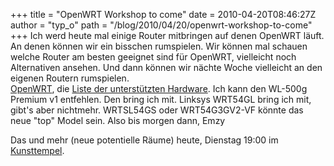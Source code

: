 +++
title = "OpenWRT Workshop to come"
date = 2010-04-20T08:46:27Z
author = "typ_o"
path = "/blog/2010/04/20/openwrt-workshop-to-come"
+++
Ich werd heute mal einige Router mitbringen auf denen OpenWRT läuft.  
An denen können wir ein bisschen rumspielen. Wir können mal schauen
welche Router am besten geeignet sind für OpenWRT, vielleicht noch
Alternativen ansehen. Und dann können wir nächte Woche vielleicht an den
eigenen Routern rumspielen.  
[OpenWRT](https://www.openwrt.org/), die [Liste der unterstützten
Hardware](https://wiki.openwrt.org/toh/start). Ich kann den WL-500g
Premium v1 entfehlen. Den bring ich mit. Linksys WRT54GL bring ich mit,
gibt's aber nichtmehr. WRTSL54GS oder WRT54G3GV2-VF könnte das neue
"top" Model sein. Also bis morgen dann, Emzy

Das und mehr (neue potentielle Räume) heute, Dienstag 19:00 im
[Kunsttempel](https://flipdot.org/blog/archives/47-Ab-jetzt-immer-Dienstags.html).
